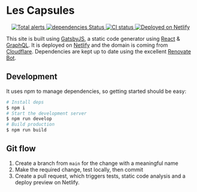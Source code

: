 # Les Capsules

<p align="center">
  <a href="https://lgtm.com/projects/g/LesCapsules/lescapsules-web/alerts/">
    <img src="https://img.shields.io/lgtm/alerts/github/LesCapsules/lescapsules-web?logo=lgtm&logoColor=white&style=flat-square" alt="Total alerts">
  </a>
  <a href="https://david-dm.org/LesCapsules/lescapsules-web">
    <img src="https://img.shields.io/david/LesCapsules/lescapsules-web?logo=npm&logoColor=white&style=flat-square" alt="dependencies Status"/>
  </a>
  <a href="https://github.com/LesCapsules/lescapsules-web/actions/workflows/ci.yml?query=branch%3Amain">
    <img alt="CI status" src="https://img.shields.io/github/actions/workflow/status/LesCapsules/lescapsules-web/ci.yml?branch=main&label=CI&logo=github&logoColor=white&style=flat-square">
  </a>
  <a href="https://app.netlify.com/sites/lescapsules/deploys">
    <img src="https://img.shields.io/netlify/4b203ef5-3ac6-4b51-afcb-564239b2ef86?label=Netlify&logo=netlify&logoColor=white&style=flat-square" alt="Deployed on Netlify"/>
  </a>
</p>

This site is built using [GatsbyJS](https://www.gatsbyjs.org/), a static code generator using [React](https://reactjs.org/) & [GraphQL](https://graphql.org/). It is deployed on [Netlify](https://www.netlify.com/) and the domain is coming from [Cloudflare](https://www.cloudflare.com/). Dependencies are kept up to date using the excellent [Renovate Bot](https://renovatebot.com/).

## Development

It uses npm to manage dependencies, so getting started should be easy:

```bash
# Install deps
$ npm i
# Start the development server
$ npm run develop
# Build production
$ npm run build
```

## Git flow

1. Create a branch from `main` for the change with a meaningful name
2. Make the required change, test locally, then commit
3. Create a pull request, which triggers tests, static code analysis and a deploy preview on Netlify.

